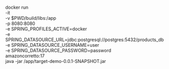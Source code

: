 docker run \
    -it \
    -v $PWD/build/libs:/app \
    -p 8080:8080 \
    -e SPRING_PROFILES_ACTIVE=docker \
    -e SPRING_DATASOURCE_URL=jdbc:postgresql://postgres:5432/products_db \
    -e SPRING_DATASOURCE_USERNAME=user \
    -e SPRING_DATASOURCE_PASSWORD=password \
    amazoncorretto:17 \
    java -jar /app/target-demo-0.0.1-SNAPSHOT.jar


